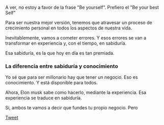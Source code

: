 A ver, no estoy a favor de la frase "Be yourself". Prefiero el "Be your best Self"

Para ser nuestra mejor versión, tenemos que atravesar un proceso de crecimiento personal en todos los aspectos de nuestra vida.

Inevitablemente, vamos a cometer errores. Y esos errores se van a transformar en experiencia y, con el tiempo, en sabiduría.

Esa sabiduría, es la que hoy en día es tan premiada.

### La diferencia entre sabiduría y conocimiento

Yo sé que para ser millonario hay que tener un negocio. Eso es conocimiento. Y está disponible para todos.

Ahora, Elon musk sabe como hacerlo, mediante la experiencia. Esa experiencia se traduce en sabiduría.

Si, ambos te vamos a decir que fundes tu propio negocio. Pero

[Tweet](https://twitter.com/writing2m3/status/1675950628764282910?s=20)